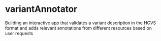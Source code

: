 # variantAnnotator
Building an interactive app that validates a variant description in the HGVS format and adds relevant annotations from different resources based on user requests
